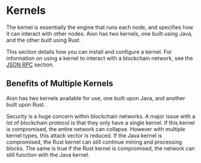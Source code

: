 # Kernels

The kernel is essentially the engine that runs each node, and specifies how it can interact with other nodes. Aion has two kernels, one built using Java, and the other built using Rust.

This section details how you can install and configure a kernel. For information on using a kernel to interact with a blockchain network, see the [JSON RPC](/apis/json-rpc) section.

## Benefits of Multiple Kernels

Aion has two kernels available for use, one built upon Java, and another built upon Rust.

Security is a huge concern within blockchain networks. A major issue with a lot of blockchain protocol is that they only have a single kernel. If this kernel is compromised, the entire network can collapse. However with multiple kernel types, this attack vector is reduced. If the Java kernel is compromised, the Rust kernel can still continue mining and processing blocks. The same is true if the Rust kernel is compromised, the network can still function with the Java kernel.